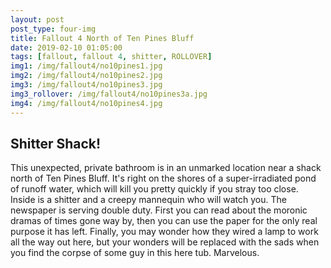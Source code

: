 ```yaml
---
layout: post
post_type: four-img
title: Fallout 4 North of Ten Pines Bluff
date: 2019-02-10 01:05:00
tags: [fallout, fallout 4, shitter, ROLLOVER]
img1: /img/fallout4/no10pines1.jpg
img2: /img/fallout4/no10pines2.jpg
img3: /img/fallout4/no10pines3.jpg
img3_rollover: /img/fallout4/no10pines3a.jpg
img4: /img/fallout4/no10pines4.jpg
---
```

## Shitter Shack!

This unexpected, private bathroom is in an unmarked location near a shack north of Ten Pines Bluff. It's right on the shores of a super-irradiated pond of runoff water, which will kill you pretty quickly if you stray too close. Inside is a shitter and a creepy mannequin who will watch you. The newspaper is serving double duty. First you can read about the moronic dramas of times gone way by, then you can use the paper for the only real purpose it has left. Finally, you may wonder how they wired a lamp to work all the way out here, but your wonders will be replaced with the sads when you find the corpse of some guy in this here tub. Marvelous. 
